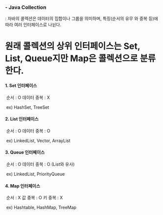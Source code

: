 ### - Java Collection

: 자바의 콜렉션은 데이터의 집합이나 그룹을 의미하며, 특징(순서의 유무 와 중복 등)에 따라 여러 인터페이스로 나뉜다.

# 원래 콜렉션의 상위 인터페이스는 Set, List, Queue지만 Map은 콜렉션으로 분류한다.

#### 1. Set 인터페이스

​	순서 : O	데이터 중복 : X

​	ex) HashSet, TreeSet

#### 2. List 인터페이스

​	순서 : O	데이터 중복 : O

​	ex) LinkedList, Vector, ArrayList

#### 3. Queue 인터페이스

​	순서 : O	데이터 중복 : O (List와 유사)

​	ex) LinkedList, PriorityQueue

#### 4. Map 인터페이스

​	순서 : X	값 중복 : O	키 중복 : X

​	ex) Hashtable, HashMap, TreeMap